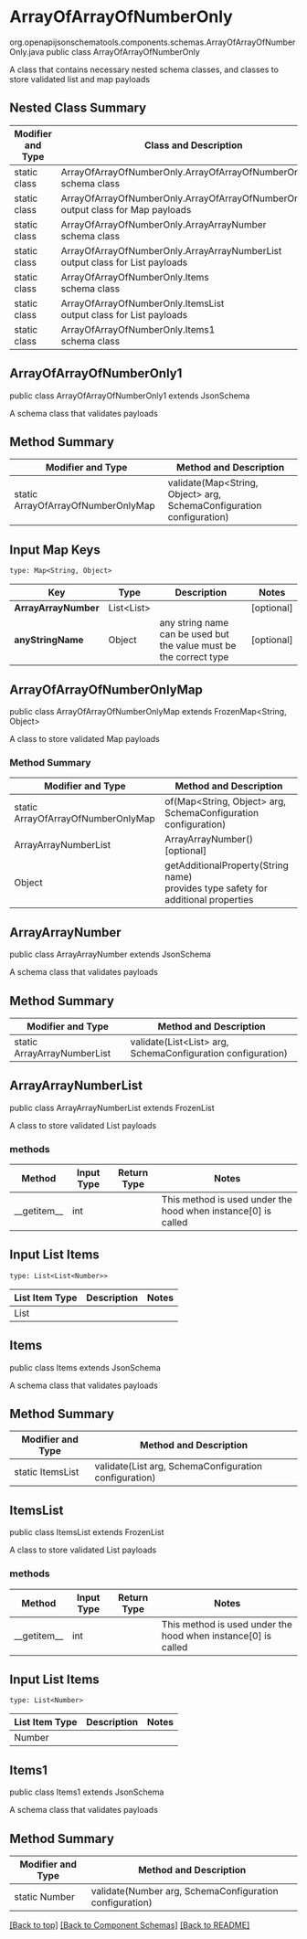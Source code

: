 # ArrayOfArrayOfNumberOnly
org.openapijsonschematools.components.schemas.ArrayOfArrayOfNumberOnly.java
public class ArrayOfArrayOfNumberOnly

A class that contains necessary nested schema classes, and classes to store validated list and map payloads

## Nested Class Summary
| Modifier and Type | Class and Description |
| ----------------- | ---------------------- |
| static class | ArrayOfArrayOfNumberOnly.ArrayOfArrayOfNumberOnly1<br> schema class |
| static class | ArrayOfArrayOfNumberOnly.ArrayOfArrayOfNumberOnlyMap<br> output class for Map payloads |
| static class | ArrayOfArrayOfNumberOnly.ArrayArrayNumber<br> schema class |
| static class | ArrayOfArrayOfNumberOnly.ArrayArrayNumberList<br> output class for List payloads |
| static class | ArrayOfArrayOfNumberOnly.Items<br> schema class |
| static class | ArrayOfArrayOfNumberOnly.ItemsList<br> output class for List payloads |
| static class | ArrayOfArrayOfNumberOnly.Items1<br> schema class |

## ArrayOfArrayOfNumberOnly1
public class ArrayOfArrayOfNumberOnly1
extends JsonSchema

A schema class that validates payloads

## Method Summary
| Modifier and Type | Method and Description |
| ----------------- | ---------------------- |
| static ArrayOfArrayOfNumberOnlyMap | validate(Map<String, Object> arg, SchemaConfiguration configuration) |

## Input Map Keys
```
type: Map<String, Object>
```
Key | Type |  Description | Notes
------------ | ------------- | ------------- | -------------
**ArrayArrayNumber** | List<List<Number>> |  | [optional]
**anyStringName** | Object | any string name can be used but the value must be the correct type | [optional]

## ArrayOfArrayOfNumberOnlyMap
public class ArrayOfArrayOfNumberOnlyMap
extends FrozenMap<String, Object>

A class to store validated Map payloads

### Method Summary
| Modifier and Type | Method and Description |
| ----------------- | ---------------------- |
| static ArrayOfArrayOfNumberOnlyMap | of(Map<String, Object> arg, SchemaConfiguration configuration) |
| ArrayArrayNumberList | ArrayArrayNumber()<br>[optional] |
| Object | getAdditionalProperty(String name)<br>provides type safety for additional properties |

## ArrayArrayNumber
public class ArrayArrayNumber
extends JsonSchema

A schema class that validates payloads

## Method Summary
| Modifier and Type | Method and Description |
| ----------------- | ---------------------- |
| static ArrayArrayNumberList | validate(List<List<Number>> arg, SchemaConfiguration configuration) |

## ArrayArrayNumberList
public class ArrayArrayNumberList
extends FrozenList<ItemsList>

A class to store validated List payloads

### methods
Method | Input Type | Return Type | Notes
------ | ---------- | ----------- | ------
&lowbar;&lowbar;getitem&lowbar;&lowbar; | int |  | This method is used under the hood when instance[0] is called

## Input List Items
```
type: List<List<Number>>
```
List Item Type | Description | Notes
-------------------- | ------------- | -------------
List<Number> |  |

## Items
public class Items
extends JsonSchema

A schema class that validates payloads

## Method Summary
| Modifier and Type | Method and Description |
| ----------------- | ---------------------- |
| static ItemsList | validate(List<Number> arg, SchemaConfiguration configuration) |

## ItemsList
public class ItemsList
extends FrozenList<Number>

A class to store validated List payloads

### methods
Method | Input Type | Return Type | Notes
------ | ---------- | ----------- | ------
&lowbar;&lowbar;getitem&lowbar;&lowbar; | int |  | This method is used under the hood when instance[0] is called

## Input List Items
```
type: List<Number>
```
List Item Type | Description | Notes
-------------------- | ------------- | -------------
Number |  |

## Items1
public class Items1
extends JsonSchema

A schema class that validates payloads

## Method Summary
| Modifier and Type | Method and Description |
| ----------------- | ---------------------- |
| static Number | validate(Number arg, SchemaConfiguration configuration) |

[[Back to top]](#top) [[Back to Component Schemas]](../../../README.md#Component-Schemas) [[Back to README]](../../../README.md)
